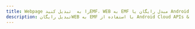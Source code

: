 ---title: Webpage را به  تبدیل کنیدEMF، WEB به EMF مبدل رایگان یا Android SDKdescription: تبدیل رایگانWEB به EMF با استفاده از Android Cloud APIs & SDK همچنین اسناد PDF را در Cloud ایجاد، ویرایش و رندر کنید.---